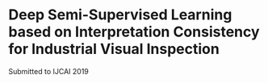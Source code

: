 # Deep Semi-Supervised Learning based on Interpretation Consistency for Industrial Visual Inspection
Submitted to IJCAI 2019


